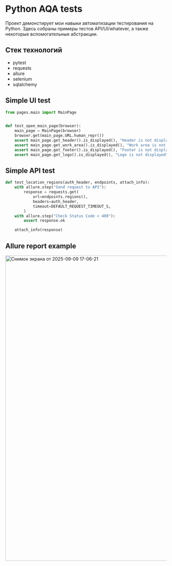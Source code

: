# Python AQA tests

Проект демонстирует мои навыки автоматизации тестирования на Python.
Здесь собраны примеры тестов API/UI/whatever, а также некоторые вспомогательные абстракции.

## Стек технологий
* pytest
* requests
* allure
* selenium
* sqlalchemy

## Simple UI test

```python
from pages.main import MainPage


def test_open_main_page(browser):
    main_page = MainPage(browser)
    browser.get(main_page.URL.human_repr())
    assert main_page.get_header().is_displayed(), "Header is not displayed"
    assert main_page.get_work_area().is_displayed(), "Work area is not displayed"
    assert main_page.get_footer().is_displayed(), "Footer is not displayed"
    assert main_page.get_logo().is_displayed(), "Logo is not displayed"
```

## Simple API test

```python
def test_location_regions(auth_header, endpoints, attach_info):
    with allure.step("Send request to API"):
        response = requests.get(
            url=endpoints.regions(),
            headers=auth_header,
            timeout=DEFAULT_REQUEST_TIMEOUT_S,
        )
    with allure.step("Check Status Code < 400"):
        assert response.ok

    attach_info(response)
```

## Allure report example
<img width="1918" height="952" alt="Снимок экрана от 2025-09-09 17-06-21" src="https://github.com/user-attachments/assets/e744098a-4638-4c6f-9490-bd1abb2f8339" />
